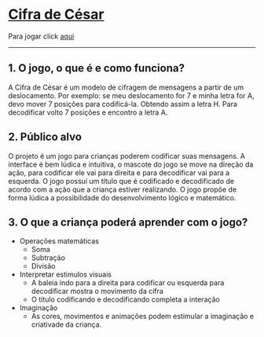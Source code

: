 # [Cifra de César](https://coderanac.github.io/SAP004-cipher/src)

Para jogar click [aqui](https://coderanac.github.io/SAP004-cipher/src)

***

## 1. O jogo, o que é e como funciona?

A Cifra de César é um modelo de cifragem de mensagens a partir de um deslocamento. Por exemplo: se meu deslocamento for 7 e minha letra for A, devo mover 7 posições para codificá-la. Obtendo assim a letra H. Para decodificar volto 7 posições e encontro a letra A.

## 2. Público alvo

O projeto é um jogo para crianças poderem codificar suas mensagens. A interface é bem lúdica e intuitiva, o mascote do jogo se move na direção da ação, para codificar ele vai para direita e para decodificar vai para a esquerda. O jogo possuí um título que é codificado e decodificado de acordo com a ação que a criança estiver realizando. O jogo propõe de forma lúdica a possibilidade do desenvolvimento lógico e matemático.

## 3. O que a criança poderá aprender com o jogo?
- Operações matemáticas
  - Soma
  - Subtração
  - Divisão
- Interpretar estimulos visuais
  - A baleia indo para a direita para codificar ou esquerda para decodificar mostra o movimento da cifra
  - O título codificando e decodificando completa a interação
- Imaginação
  - As cores, movimentos e animações podem estimular a imaginação e criativade da criança.
